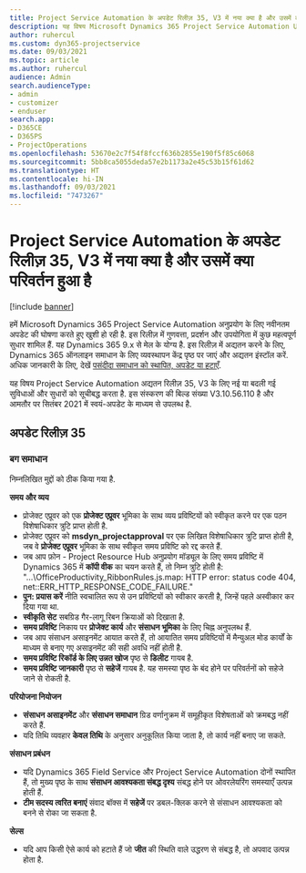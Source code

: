 ```yaml
---
title: Project Service Automation के अपडेट रिलीज़ 35, V3 में नया क्या है और उसमें क्या परिवर्तन हुआ है
description: यह विषय Microsoft Dynamics 365 Project Service Automation Update Release 35, V3 में उपलब्ध फ़ीचर और सुधारों को सूचीबद्ध करता है.
author: ruhercul
ms.custom: dyn365-projectservice
ms.date: 09/03/2021
ms.topic: article
ms.author: ruhercul
audience: Admin
search.audienceType:
- admin
- customizer
- enduser
search.app:
- D365CE
- D365PS
- ProjectOperations
ms.openlocfilehash: 53670e2c7f54f8fccf636b2855e190f5f85c6068
ms.sourcegitcommit: 5bb8ca5055deda57e2b1173a2e45c53b15f61d62
ms.translationtype: HT
ms.contentlocale: hi-IN
ms.lasthandoff: 09/03/2021
ms.locfileid: "7473267"
---
```

# <a name="whats-new-or-changed-in-project-service-automation-update-release-35-v3"></a>Project Service Automation के अपडेट रिलीज़ 35, V3 में नया क्या है और उसमें क्या परिवर्तन हुआ है

[!include [banner](../includes/psa-now-project-operations.md)]

हमें Microsoft Dynamics 365 Project Service Automation अनुप्रयोग के लिए नवीनतम अपडेट की घोषणा करते हुए खुशी हो रही है. इस रिलीज़ में गुणवत्ता, प्रदर्शन और उपयोगिता में कुछ महत्वपूर्ण सुधार शामिल हैं. यह Dynamics 365 9.x से मेल के योग्य है. इस रिलीज़ में अद्यतन करने के लिए, Dynamics 365 ऑनलाइन समाधान के लिए व्यवस्थापन केंद्र पृष्ठ पर जाएं और अद्यतन इंस्टॉल करें. अधिक जानकारी के लिए, देखें [पसंदीदा समाधान को स्थापित, अपडेट या हटाएँ](/power-platform/admin/install-remove-preferred-solution).

यह विषय Project Service Automation अद्यतन रिलीज़ 35, V3 के लिए नई या बदली गई सुविधाओं और सुधारों को सूचीबद्ध करता है. इस संस्करण की बिल्ड संख्या V3.10.56.110 है और आमतौर पर सितंबर 2021 में स्वयं-अपडेट के माध्यम से उपलब्ध है.

## <a name="update-release-35"></a>अपडेट रिलीज़ 35

### <a name="bug-fixes"></a>बग समाधान

निम्नलिखित मुद्दों को ठीक किया गया है.

**समय और व्यय**

- प्रोजेक्ट एप्रूवर को एक **प्रोजेक्ट एप्रूवर** भूमिका के साथ व्यय प्रविष्टियों को स्वीकृत करने पर एक पठन विशेषाधिकार त्रुटि प्राप्त होती है.
- प्रोजेक्ट एप्रूवर को **msdyn_projectapproval** पर एक लिखित विशेषाधिकार त्रुटि प्राप्त होती है, जब वे **प्रोजेक्ट एप्रूवर** भूमिका के साथ स्वीकृत समय प्रविष्टि को रद्द करते हैं.
- जब आप फ़ोन - Project Resource Hub अनुप्रयोग मॉड्यूल के लिए समय प्रविष्टि में Dynamics 365 में **कॉपी वीक** का चयन करते हैं, तो निम्न त्रुटि होती है: "...\OfficeProductivity_RibbonRules.js.map: HTTP error: status code 404, net::ERR_HTTP_RESPONSE_CODE_FAILURE."
- **पुन: प्रयास करें** नीति स्वचालित रूप से उन प्रविष्टियों को स्वीकार करती है, जिन्हें पहले अस्वीकार कर दिया गया था.
- **स्वीकृति सेट** सबग्रिड गैर-लागू रिबन क्रियाओं को दिखाता है.
- **समय प्रविष्टि** निकाय पर **प्रोजेक्ट कार्य** और **संसाधन भूमिका** के लिए चिह्न अनुपलब्ध हैं.
- जब आप संसाधन असाइनमेंट आयात करते हैं, तो आयातित समय प्रविष्टियों में मैन्युअल मोड कार्यों के माध्यम से बनाए गए असाइनमेंट की सही अवधि नहीं होती है.
- **समय प्रविष्टि रिकॉर्ड के लिए उन्नत खोज** पृष्ठ से **डिलीट** गायब है.
- **समय प्रविष्टि जानकारी** पृष्ठ से **सहेजें** गायब है. यह समस्या पृष्ठ के बंद होने पर परिवर्तनों को सहेजे जाने से रोकती है.

**परियोजना नियोजन**

- **संसाधन असाइनमेंट** और **संसाधन समाधान** ग्रिड वर्णानुक्रम में समूहीकृत विशेषताओं को क्रमबद्ध नहीं करते हैं.
- यदि तिथि व्यवहार **केवल तिथि** के अनुसार अनुकूलित किया जाता है, तो कार्य नहीं बनाए जा सकते.

**संसाधन प्रबंधन**

- यदि Dynamics 365 Field Service और Project Service Automation दोनों स्थापित हैं, तो मुख्य पृष्ठ के साथ **संसाधन आवश्यकता संबद्ध दृश्य** संबद्ध होने पर ओवरलेयरिंग समस्याएँ उत्पन्न होती हैं.
- **टीम सदस्य त्वरित बनाएं** संवाद बॉक्स में **सहेजें** पर डबल-क्लिक करने से संसाधन आवश्यकता को बनने से रोका जा सकता है.

**सेल्स**

- यदि आप किसी ऐसे कार्य को हटाते हैं जो **जीत** की स्थिति वाले उद्धरण से संबद्ध है, तो अपवाद उत्पन्न होता है.
